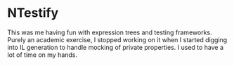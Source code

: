 # NTestify

This was me having fun with expression trees and testing frameworks.
Purely an academic exercise, I stopped working on it when I started
digging into IL generation to handle mocking of private properties.
I used to have a lot of time on my hands.

